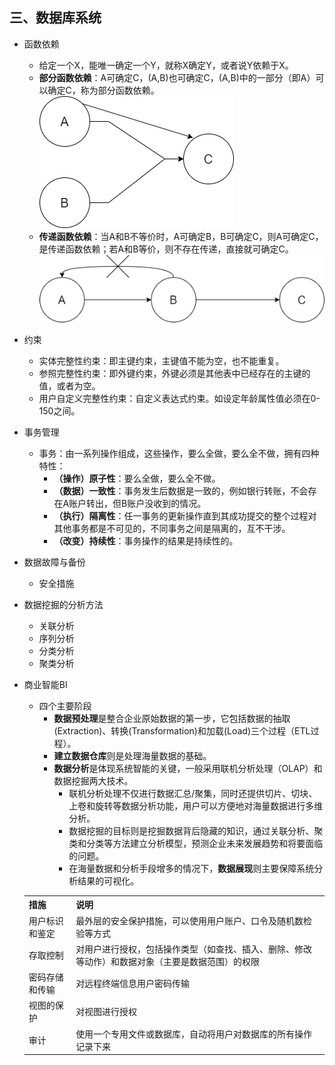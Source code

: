 ## 三、数据库系统
- 函数依赖
	- 给定一个X，能唯一确定一个Y，就称X确定Y，或者说Y依赖于X。
	- **部分函数依赖**：A可确定C，(A,B)也可确定C，(A,B)中的一部分（即A）可以确定C，称为部分函数依赖。
	![images/partially_dependent.png](images/partially_dependent.png)
	- **传递函数依赖**：当A和B不等价时，A可确定B，B可确定C，则A可确定C，是传递函数依赖；若A和B等价，则不存在传递，直接就可确定C。
	![images/passing_dependencies.png](images/passing_dependencies.png)
- 约束
	- 实体完整性约束：即主键约束，主键值不能为空，也不能重复。
	- 参照完整性约束：即外键约束，外键必须是其他表中已经存在的主键的值，或者为空。
	- 用户自定义完整性约束：自定义表达式约束。如设定年龄属性值必须在0-150之间。
- 事务管理
	- 事务：由一系列操作组成，这些操作，要么全做，要么全不做，拥有四种特性：
		- **（操作）原子性**：要么全做，要么全不做。
		- **（数据）一致性**：事务发生后数据是一致的，例如银行转账，不会存在A账户转出，但B账户没收到的情况。
		- **（执行）隔离性**：任一事务的更新操作直到其成功提交的整个过程对其他事务都是不可见的，不同事务之间是隔离的，互不干涉。
		- **（改变）持续性**：事务操作的结果是持续性的。
- 数据故障与备份
	- 安全措施
	<table>
		<tr>
			<th>措施</th>
			<th>说明</th>
		</tr>
		<tr>
			<td>用户标识和鉴定</td>
			<td>最外层的安全保护措施，可以使用用户账户、口令及随机数检验等方式</td>
		</tr>
		<tr>
			<td>存取控制</td>
			<td>对用户进行授权，包括操作类型（如查找、插入、删除、修改等动作）和数据对象（主要是数据范围）的权限</td>
		</tr>
		<tr>
			<td>密码存储和传输</td>
			<td>对远程终端信息用户密码传输</td>
		</tr>
		<tr>
			<td>视图的保护</td>
			<td>对视图进行授权</td>
		</tr>
		<tr>
			<td>审计</td>
			<td>使用一个专用文件或数据库，自动将用户对数据库的所有操作记录下来</td>
		</tr>

- 数据挖掘的分析方法
	- 关联分析
	- 序列分析
	- 分类分析
	- 聚类分析
- 商业智能BI
	- 四个主要阶段
		- **数据预处理**是整合企业原始数据的第一步，它包括数据的抽取(Extraction)、转换(Transformation)和加载(Load)三个过程（ETL过程）。
		- **建立数据仓库**则是处理海量数据的基础。
		- **数据分析**是体现系统智能的关键，一般采用联机分析处理（OLAP）和数据挖掘两大技术。
			- 联机分析处理不仅进行数据汇总/聚集，同时还提供切片、切块、上卷和旋转等数据分析功能，用户可以方便地对海量数据进行多维分析。
			- 数据挖掘的目标则是挖掘数据背后隐藏的知识，通过关联分析、聚类和分类等方法建立分析模型，预测企业未来发展趋势和将要面临的问题。
			- 在海量数据和分析手段增多的情况下，**数据展现**则主要保障系统分析结果的可视化。